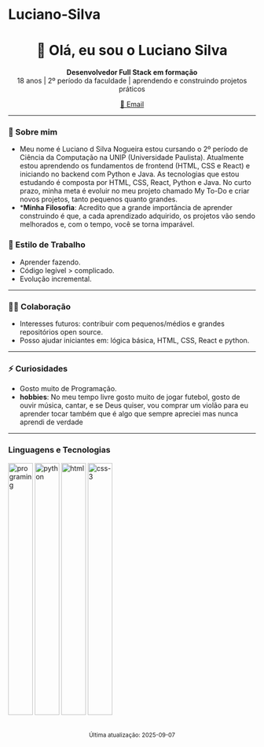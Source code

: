 # Luciano-Silva
<h1 align="center">👋 Olá, eu sou o Luciano Silva</h1>
<p align="center">
  <strong>Desenvolvedor Full Stack em formação</strong><br>
  18 anos | 2º período da faculdade | aprendendo e construindo projetos práticos
</p>

<p align="center">
  <a href="mailto:lucianogueira156@gmail.com">📧 Email</a>
  <!-- Adicione depois: • <a href="https://www.linkedin.com/in/SEU-USUARIO">LinkedIn</a> • <a href="https://SEU-PORTFOLIO.com">Portfólio</a> -->
</p>

---

### 🚀 Sobre mim

- Meu nome é Luciano d Silva Nogueira estou cursando o 2º período de Ciência da Computação na UNIP (Universidade Paulista). Atualmente estou aprendendo os fundamentos de frontend (HTML, CSS e React) e iniciando no backend com Python e Java. As tecnologias que estou estudando é composta por HTML, CSS, React, Python e Java. No curto prazo, minha meta é evoluir no meu projeto chamado My To-Do e criar novos projetos, tanto pequenos quanto grandes.
- ***Minha Filosofia**: Acredito que a grande importância de aprender construindo é que, a cada aprendizado adquirido, os projetos vão sendo melhorados e, com o tempo, você se torna imparável.

### 🔄 Estilo de Trabalho

- Aprender fazendo.
- Código legível > complicado.
- Evolução incremental.

---

### 🙋‍♂️ Colaboração

- Interesses futuros: contribuir com pequenos/médios e grandes repositórios open source.
- Posso ajudar iniciantes em: lógica básica, HTML, CSS, React e python.

---

### ⚡ Curiosidades

- Gosto muito de Programação.  
- **hobbies**: No meu tempo livre gosto muito de jogar futebol, gosto de ouvir música, cantar, e se Deus quiser, vou comprar um violão para eu aprender tocar também que é algo que sempre apreciei mas nunca aprendi de verdade
  

---

### Linguagens e Tecnologias
<img width="50" height="512" alt="programing" src="https://github.com/user-attachments/assets/a5d1aebf-453e-43ee-a62c-92960ab9dab3" />
<img width="50" height="512" alt="python" src="https://github.com/user-attachments/assets/299051a4-4c18-4f89-ba70-e93ca24f700a" />
<img width="50" height="512" alt="html" src="https://github.com/user-attachments/assets/98cd71eb-00f9-4fc4-8fa9-326a119d3b24" />
<img width="50" height="512" alt="css-3" src="https://github.com/user-attachments/assets/2a672d67-c645-4f24-8950-ec137592029a" />





          



<p align="center">
<br>
  <sub>Última atualização: 2025-09-07</sub>
</p>
